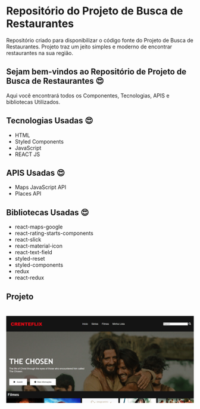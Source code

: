 # Repositório do Projeto de Busca de Restaurantes

Repositório criado para disponibilizar o código fonte do Projeto de Busca de Restaurantes.
Projeto traz um jeito simples e moderno de encontrar restaurantes na sua região.

## Sejam bem-vindos ao Repositório de Projeto de Busca de Restaurantes :heart_eyes:

Aqui você encontrará todos os Componentes, Tecnologias, APIS e bibliotecas Utilizados.

## Tecnologias Usadas :heart_eyes:

- HTML
- Styled Components
- JavaScript
- REACT JS

## APIS Usadas :heart_eyes:

- Maps JavaScript API
- Places API

## Bibliotecas Usadas :heart_eyes:

- react-maps-google
- react-rating-starts-components
- react-slick
- react-material-icon
- react-text-field
- styled-reset
- styled-components
- redux
- react-redux

## Projeto

<h1 align="center">
    <img alt="CRENTEFLIZ" title="Projeto" src="https://github.com/ViniciusLima7/crenteflix/blob/master/img/github.png" />
</h1>
